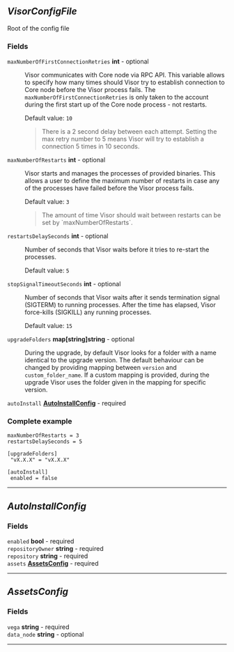 





## *VisorConfigFile*
Root of the config file


### Fields

<dl>
<dt>
	<code>maxNumberOfFirstConnectionRetries</code>  <strong>int</strong>  - optional
</dt>

<dd>

Visor communicates with Core node via RPC API. This variable allows to specify
how many times should Visor try to establish connection to Core node before the Visor process fails.
The `maxNumberOfFirstConnectionRetries` is only taken to the account
during the first start up of the Core node process - not restarts.



Default value: <code>10</code>

<blockquote>There is a 2 second delay between each attempt. Setting the max retry number to 5 means Visor will try to establish a connection 5 times in 10 seconds.
</blockquote>
</dd>

<dt>
	<code>maxNumberOfRestarts</code>  <strong>int</strong>  - optional
</dt>

<dd>

Visor starts and manages the processes of provided binaries.
This allows a user to define the maximum number of restarts in case any of
the processes have failed before the Visor process fails.



Default value: <code>3</code>

<blockquote>The amount of time Visor should wait between restarts can be set by `maxNumberOfRestarts`.
</blockquote>
</dd>

<dt>
	<code>restartsDelaySeconds</code>  <strong>int</strong>  - optional
</dt>

<dd>

Number of seconds that Visor waits before it tries to re-start the processes.



Default value: <code>5</code>
</dd>

<dt>
	<code>stopSignalTimeoutSeconds</code>  <strong>int</strong>  - optional
</dt>

<dd>

Number of seconds that Visor waits after it sends termination signal (SIGTERM) to running processes. After the time has elapsed, Visor force-kills (SIGKILL) any running processes.



Default value: <code>15</code>
</dd>

<dt>
	<code>upgradeFolders</code>  <strong>map[string]string</strong>  - optional
</dt>

<dd>

During the upgrade, by default Visor looks for a folder with a name identical to the upgrade version.
The default behaviour can be changed by providing mapping between `version` and `custom_folder_name`.
If a custom mapping is provided, during the upgrade Visor uses the folder given in the mapping for specific version.


</dd>

<dt>
	<code>autoInstall</code>  <strong><a href="#autoinstallconfig">AutoInstallConfig</a></strong>  - required
</dt>

<dd>



</dd>



### Complete example


```hcl
maxNumberOfRestarts = 3
restartsDelaySeconds = 5

[upgradeFolders]
 "vX.X.X" = "vX.X.X"

[autoInstall]
 enabled = false

```


</dl>

---


## *AutoInstallConfig*


### Fields

<dl>
<dt>
	<code>enabled</code>  <strong>bool</strong>  - required
</dt>

<dd>



</dd>

<dt>
	<code>repositoryOwner</code>  <strong>string</strong>  - required
</dt>

<dd>



</dd>

<dt>
	<code>repository</code>  <strong>string</strong>  - required
</dt>

<dd>



</dd>

<dt>
	<code>assets</code>  <strong><a href="#assetsconfig">AssetsConfig</a></strong>  - required
</dt>

<dd>



</dd>



</dl>

---


## *AssetsConfig*


### Fields

<dl>
<dt>
	<code>vega</code>  <strong>string</strong>  - required
</dt>

<dd>



</dd>

<dt>
	<code>data_node</code>  <strong>string</strong>  - optional
</dt>

<dd>



</dd>



</dl>

---


